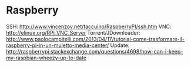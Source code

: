 Raspberry
=========

SSH:  http://www.vincenzov.net/taccuino/RaspberryPI/ssh.htm
VNC:  http://elinux.org/RPi_VNC_Server
Torrent/JDownloader:  http://www.paolocampitelli.com/2013/04/17/tutorial-come-trasformare-il-raspberry-pi-in-un-muletto-media-center/
Update:   http://raspberrypi.stackexchange.com/questions/4698/how-can-i-keep-my-raspbian-wheezy-up-to-date
